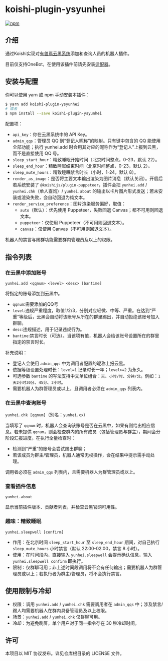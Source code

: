 # koishi-plugin-ysyunhei

[![npm](https://img.shields.io/npm/v/koishi-plugin-ysyunhei?style=flat-square)](https://www.npmjs.com/package/koishi-plugin-ysyunhei)

## 介绍

通过Koishi实现对[有兽焉云黑系统](https://yunhei.youshou.wiki/#/)添加和查询人员的机器人插件。

目前仅支持OneBot，在使用该插件前请先安装[适配器](https://github.com/koishijs/koishi-plugin-adapter-onebot)。

## 安装与配置

你可以使用 yarn 或 npm 手动安装本插件：

```bash
$ yarn add koishi-plugin-ysyunhei
# 或者
$ npm install --save koishi-plugin-ysyunhei
```

配置项：

- `api_key`：你在云黑系统中的 API Key。
- `admin_qqs`：管理员 QQ 到“登记人昵称”的映射。只有键中包含的 QQ 能使用全部功能；执行 yunhei.add 时会用其对应的昵称作为“登记人”上报到云黑，而不是直接使用 QQ 号。
- `sleep_start_hour`：精致睡眠开始时间（北京时间整点，0-23，默认 22）。
- `sleep_end_hour`：精致睡眠结束时间（北京时间整点，0-23，默认 2）。
- `sleep_mute_hours`：精致睡眠禁言时长（小时，1-24，默认 8）。
- `render_as_image`：是否将主要文本输出渲染为图片消息（默认关闭）。开启后若系统安装了 `@koishijs/plugin-puppeteer`，插件会把 `yunhei.add` / `yunhei.chk`（单人查询）/ `yunhei.about` 的输出以卡片图片形式发送；若未安装或渲染失败，会自动回退为纯文本。
- `render_service_preference`：图片渲染服务偏好，取值：
	- `auto`（默认）：优先使用 Puppeteer，失败回退 Canvas；都不可用则回退文本。
	- `puppeteer`：仅使用 Puppeteer（不可用则回退文本）。
	- `canvas`：仅使用 Canvas（不可用则回退文本）。

机器人的禁言与踢群功能需要群内管理员及以上的权限。

## 指令列表

### 在云黑中添加账号

`yunhei.add <qqnum> <level> <desc> [bantime]`

将指定的账号添加到云黑中。

- `qqnum`:需要添加的QQ号
- `level`:违规严重程度，取值1/2/3，分别对应轻微、中等、严重。在达到“严重”等级后，云黑会自动将该账号从所在的群里踢出，并自动拒绝该账号加入群聊。
- `desc`:违规描述，用于记录违规行为。
- `bantime`:禁言时长（可选）。当该项有值，机器人会给该账号设置所在的群里指定的禁言时长。

补充说明：

- 登记人会使用 `admin_qqs` 中为调用者配置的昵称上报云黑。
- 依据等级设置处理时长：`level=1` 记录时长一年；`level>=2` 为永久。
- 可选参数 `bantime` 的写法支持中文单位组合：`天`、`小时/时`、`分钟/分`。例如：`1天2小时30分`、`45分`、`2小时`。
- 需要机器人为群管理员或以上，且调用者必须在 `admin_qqs` 列表内。

### 在云黑中查询账号

`yunhei.chk [qqnum]`（别名：`yunhei.cx`）

当填写了 `qqnum` 时，机器人会查询该账号是否在云黑中，如果有则给出相应信息。若未提供 `qqnum`，则会检查群内的所有成员（包括管理员与群主），期间会分阶段汇报进度。在执行全量检查时：

- 检测到“严重”的账号会尝试踢出群聊；
- 若该成员为群主/管理员，机器人通常无权操作，会在结果中提示需手动处理。

调用者必须在 `admin_qqs` 列表内，且需要机器人为群管理员或以上。

### 查看插件信息

`yunhei.about`

显示当前插件版本、贡献者列表，并检查云黑官网可用性。

### 趣味：精致睡眠

`yunhei.sleepwell [confirm]`

- 作用：在北京时间 `sleep_start_hour` 至 `sleep_end_hour` 期间，对自己执行 `sleep_mute_hours` 小时禁言（默认 22:00-02:00，禁言 8 小时）。
- 使用：在时间段内，直接输入 `yunhei.sleepwell` 会提示确认信息，输入 `yunhei.sleepwell confirm` 即执行。
- 限制：仅群聊可用；非上述时间段调用将不会有任何输出；需要机器人为群管理员或以上；若执行者为群主/管理员，将不会执行禁言。

## 使用限制与冷却

- 权限：调用 `yunhei.add` / `yunhei.chk` 需要调用者在 `admin_qqs` 中；涉及禁言/踢人均需要机器人在群内具备管理员及以上权限。
- 场景：`yunhei.add` / `yunhei.chk` 仅群聊可用。
- 冷却：为避免刷屏，单个用户对于同一指令存在 30 秒冷却时间。

## 许可

本项目以 MIT 协议发布。详见仓库根目录的 LICENSE 文件。
